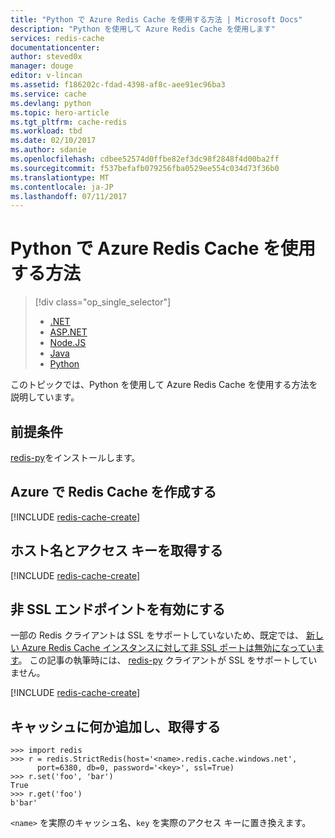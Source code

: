 ```yaml
---
title: "Python で Azure Redis Cache を使用する方法 | Microsoft Docs"
description: "Python を使用して Azure Redis Cache を使用します"
services: redis-cache
documentationcenter: 
author: steved0x
manager: douge
editor: v-lincan
ms.assetid: f186202c-fdad-4398-af8c-aee91ec96ba3
ms.service: cache
ms.devlang: python
ms.topic: hero-article
ms.tgt_pltfrm: cache-redis
ms.workload: tbd
ms.date: 02/10/2017
ms.author: sdanie
ms.openlocfilehash: cdbee52574d0ffbe82ef3dc98f2848f4d00ba2ff
ms.sourcegitcommit: f537befafb079256fba0529ee554c034d73f36b0
ms.translationtype: MT
ms.contentlocale: ja-JP
ms.lasthandoff: 07/11/2017
---
```

# <a name="how-to-use-azure-redis-cache-with-python"></a>Python で Azure Redis Cache を使用する方法
> [!div class="op_single_selector"]
> * [.NET](cache-dotnet-how-to-use-azure-redis-cache.md)
> * [ASP.NET](cache-web-app-howto.md)
> * [Node.JS](cache-nodejs-get-started.md)
> * [Java](cache-java-get-started.md)
> * [Python](cache-python-get-started.md)
> 
> 

このトピックでは、Python を使用して Azure Redis Cache を使用する方法を説明しています。

## <a name="prerequisites"></a>前提条件
[redis-py](https://github.com/andymccurdy/redis-py)をインストールします。

## <a name="create-a-redis-cache-on-azure"></a>Azure で Redis Cache を作成する
[!INCLUDE [redis-cache-create](../../includes/redis-cache-create.md)]

## <a name="retrieve-the-host-name-and-access-keys"></a>ホスト名とアクセス キーを取得する
[!INCLUDE [redis-cache-create](../../includes/redis-cache-access-keys.md)]

## <a name="enable-the-non-ssl-endpoint"></a>非 SSL エンドポイントを有効にする
一部の Redis クライアントは SSL をサポートしていないため、既定では、 [新しい Azure Redis Cache インスタンスに対して非 SSL ポートは無効になっています](cache-configure.md#access-ports)。 この記事の執筆時には、 [redis-py](https://github.com/andymccurdy/redis-py) クライアントが SSL をサポートしていません。 

[!INCLUDE [redis-cache-create](../../includes/redis-cache-non-ssl-port.md)]

## <a name="add-something-to-the-cache-and-retrieve-it"></a>キャッシュに何か追加し、取得する
    >>> import redis
    >>> r = redis.StrictRedis(host='<name>.redis.cache.windows.net',
          port=6380, db=0, password='<key>', ssl=True)
    >>> r.set('foo', 'bar')
    True
    >>> r.get('foo')
    b'bar'


`<name>` を実際のキャッシュ名、`key` を実際のアクセス キーに置き換えます。

<!--Image references-->
[1]: ./media/cache-python-get-started/redis-cache-new-cache-menu.png
[2]: ./media/cache-python-get-started/redis-cache-cache-create.png
